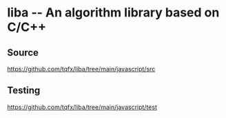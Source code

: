 # liba -- An algorithm library based on C/C++

## Source

<https://github.com/tqfx/liba/tree/main/javascript/src>

## Testing

<https://github.com/tqfx/liba/tree/main/javascript/test>
